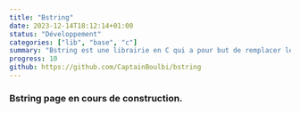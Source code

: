 ```yaml
---
title: "Bstring"
date: 2023-12-14T18:12:14+01:00
status: "Développement"
categories: ["lib", "base", "c"]
summary: "Bstring est une librairie en C qui a pour but de remplacer les string C terminé avec un terme null par des string terminé par leur taille"
progress: 10
github: https://github.com/CaptainBoulbi/bstring
---
```


### Bstring page en cours de construction.
